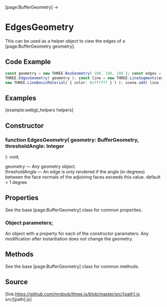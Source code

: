 [page:BufferGeometry] →

# EdgesGeometry

This can be used as a helper object to view the edges of a
[page:BufferGeometry geometry].

## Code Example

  
```ts  
const geometry = new THREE.BoxGeometry( 100, 100, 100 ); const edges = new
THREE.EdgesGeometry( geometry ); const line = new THREE.LineSegments(edges,
new THREE.LineBasicMaterial( { color: 0xffffff } ) ); scene.add( line );  
```  

## Examples

[example:webgl_helpers helpers]

## Constructor

###  function EdgesGeometry( geometry: BufferGeometry, thresholdAngle: Integer
): void;

geometry — Any geometry object.  
thresholdAngle — An edge is only rendered if the angle (in degrees) between
the face normals of the adjoining faces exceeds this value. default = 1
degree.

## Properties

See the base [page:BufferGeometry] class for common properties.

###  Object parameters;

An object with a property for each of the constructor parameters. Any
modification after instantiation does not change the geometry.

## Methods

See the base [page:BufferGeometry] class for common methods.

## Source

[link:https://github.com/mrdoob/three.js/blob/master/src/[path].js
src/[path].js]

